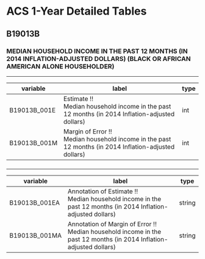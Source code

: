 # ACS 1-Year Detailed Tables

## B19013B

### MEDIAN HOUSEHOLD INCOME IN THE PAST 12 MONTHS (IN 2014 INFLATION-ADJUSTED DOLLARS) (BLACK OR AFRICAN AMERICAN ALONE HOUSEHOLDER)

___

| variable | label | type |
| ----- | ----- | ----- |
| B19013B_001E | Estimate !!<br>Median household income in the past 12 months (in 2014 Inflation-adjusted dollars) | int |
| B19013B_001M | Margin of Error !!<br>Median household income in the past 12 months (in 2014 Inflation-adjusted dollars) | int |
### 

___

| variable | label | type |
| ----- | ----- | ----- |
| B19013B_001EA | Annotation of Estimate !!<br>Median household income in the past 12 months (in 2014 Inflation-adjusted dollars) | string |
| B19013B_001MA | Annotation of Margin of Error !!<br>Median household income in the past 12 months (in 2014 Inflation-adjusted dollars) | string |

